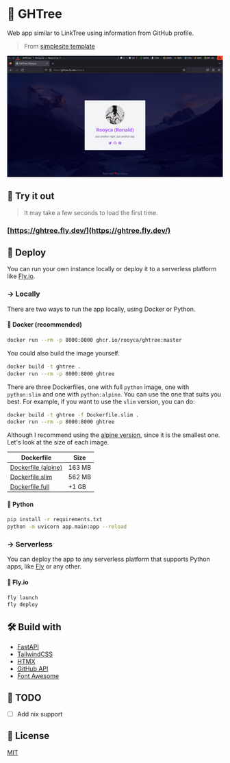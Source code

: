 # 🌳 GHTree

Web app similar to LinkTree using information from GitHub profile.  
> From [simplesite template](https://github.com/tataraba/simplesite)

![ShowCase](showcase.png)

## 🧪 Try it out

> It may take a few seconds to load the first time.

### [https://ghtree.fly.dev/](https://ghtree.fly.dev/)

## 🚀 Deploy

You can run your own instance locally or deploy it to a serverless platform like [Fly.io](https://fly.io/).

### -> Locally

There are two ways to run the app locally, using Docker or Python.

#### 🐳 Docker (recommended)

```sh
docker run --rm -p 8000:8000 ghcr.io/rooyca/ghtree:master
```

You could also build the image yourself.

```sh
docker build -t ghtree .
docker run --rm -p 8000:8000 ghtree
```

There are three Dockerfiles, one with full `python` image, one with `python:slim` and one with `python:alpine`. You can use the one that suits you best. For example, if you want to use the `slim` version, you can do:

```sh
docker build -t ghtree -f Dockerfile.slim .
docker run --rm -p 8000:8000 ghtree
```

Although I recommend using the [alpine version](Dockerfile), since it is the smallest one. Let's look at the size of each image.

| Dockerfile | Size |
| --- | --- |
| [Dockerfile (alpine)](Dockerfile) | 163 MB |
| [Dockerfile.slim](Dockerfile.slim) | 562 MB |
| [Dockerfile.full](Dockerfile.full) | +1 GB |


#### 🐍 Python

```sh
pip install -r requirements.txt
python -m uvicorn app.main:app --reload
```

### -> Serverless

You can deploy the app to any serverless platform that supports Python apps, like [Fly](https://fly.io/) or any other.

#### 🦋 Fly.io

```sh
fly launch
fly deploy
```

## 🛠️ Build with

- [FastAPI](https://fastapi.tiangolo.com/)
- [TailwindCSS](https://tailwindcss.com/)
- [HTMX](https://htmx.org/)
- [GitHub API](https://docs.github.com/en/rest)
- [Font Awesome](https://fontawesome.com/)

## 📝 TODO

- [ ] Add nix support

## 📄 License

[MIT](LICENSE)